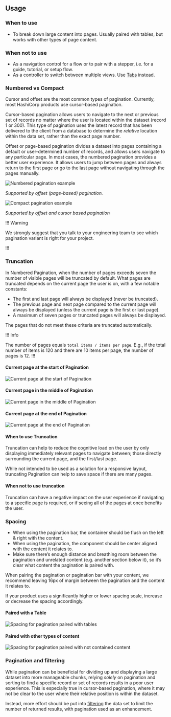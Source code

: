 ## Usage

### When to use

- To break down large content into pages. Usually paired with tables, but works with other types of page content.

### When not to use

- As a navigation control for a flow or to pair with a stepper, i.e. for a guide, tutorial, or setup flow.
- As a controller to switch between multiple views. Use [Tabs](/components/tabs/) instead.

### Numbered vs Compact

Cursor and offset are the most common types of pagination. Currently, most HashiCorp products use cursor-based pagination.

Cursor-based pagination allows users to navigate to the next or previous set of records no matter where the user is located within the dataset (record 1 or 300). This type of pagination uses the latest record that has been delivered to the client from a database to determine the _relative_ location within the data set, rather than the exact page number.

Offset or page-based pagination divides a dataset into pages containing a default or user-determined number of records, and allows users navigate to any particular page. In most cases, the numbered pagination provides a better user experience. It allows users to jump between pages and always return to the first page or go to the last page without navigating through the pages manually.

![Numbered pagination example](/assets/components/pagination/pagination-offset-example.png)

_Supported by offset (page-based) pagination._

![Compact pagination example](/assets/components/pagination/pagination-cursor-example.png)

_Supported by offset and cursor based pagination_

!!! Warning 

We strongly suggest that you talk to your engineering team to see which pagination variant is right for your project.

!!!

### Truncation

In Numbered Pagination, when the number of pages exceeds seven the number of visible pages will be truncated by default. What pages are truncated depends on the current page the user is on, with a few notable constants:

- The first and last page will always be displayed (never be truncated).
- The previous page and next page compared to the current page will always be displayed (unless the current page is the first or last page).
- A maximum of seven pages or truncated pages will always be displayed.

The pages that do not meet these criteria are truncated automatically.

!!! Info

The number of pages equals `total items / items per page`. E.g., if the total number of items is 120 and there are 10 items per page, the number of pages is 12.
!!!

#### Current page at the start of Pagination

![Current page at the start of Pagination](/assets/components/pagination/pagination-truncation-start.png)

#### Current page in the middle of Pagination

![Current page in the middle of Pagination](/assets/components/pagination/pagination-truncation-middle.png)

#### Current page at the end of Pagination

![Current page at the end of Pagination](/assets/components/pagination/pagination-truncation-end.png)

#### When to use Truncation

Truncation can help to reduce the cognitive load on the user by only displaying immediately relevant pages to navigate between; those directly surrounding the current page, and the first/last page.

While not intended to be used as a solution for a responsive layout, truncating Pagination can help to save space if there are many pages.

#### When not to use truncation

Truncation can have a negative impact on the user experience if navigating to a specific page is required, or if seeing all of the pages at once benefits the user.

### Spacing

- When using the pagination bar, the container should be flush on the left & right with the content.
- When using the pagination, the component should be center aligned with the content it relates to.
- Make sure there’s enough distance and breathing room between the pagination and unrelated content (e.g. another section below it), so it’s clear what content the pagination is paired with.

When pairing the pagination or pagination bar with your content, we recommend leaving 16px of margin between the pagination and the content it relates to.

If your product uses a significantly higher or lower spacing scale, increase or decrease the spacing accordingly.

#### Paired with a Table

![Spacing for pagination paired with tables](/assets/components/pagination/pagination-spacing-tables.png)

#### Paired with other types of content

![Spacing for pagination paired with not contained content](/assets/components/pagination/pagination-spacing-not-contained.png)

### Pagination and filtering

While pagination can be beneficial for dividing up and displaying a large dataset into more manageable chunks, relying _solely_ on pagination and sorting to find a specific record or set of records results in a poor user experience. This is especially true in cursor-based pagination, where it may not be clear to the user where their relative position is within the dataset.

Instead, more effort should be put into [filtering](/patterns/filter-patterns) the data set to limit the number of returned results, with pagination used as an enhancement.